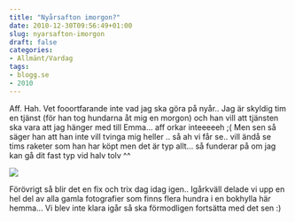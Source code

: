```yaml
---
title: "Nyårsafton imorgon?"
date: 2010-12-30T09:56:49+01:00
slug: nyarsafton-imorgon
draft: false
categories:
- Allmänt/Vardag
tags:
- blogg.se
- 2010
---
```

Aff. Hah. Vet fooortfarande inte vad jag ska göra på nyår.. Jag är skyldig tim en tjänst (för han tog hundarna åt mig en morgon) och han vill att tjänsten ska vara att jag hänger med till Emma... aff orkar inteeeeeh ;( Men sen så säger han att han inte vill tvinga mig heller .. så ah vi får se.. vill ändå se tims raketer som han har köpt men det är typ allt... så funderar på om jag kan gå dit fast typ vid halv tolv ^^  
  
![](/assets/images/blogg.se/img_4579_124212634.jpg)  
  
  
Förövrigt så blir det en fix och trix dag idag igen.. Igårkväll delade vi upp en hel del av alla gamla fotografier som finns flera hundra i en bokhylla här hemma... Vi blev inte klara igår så ska förmodligen fortsätta med det sen :)